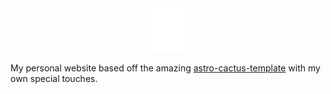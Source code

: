<div align="center">
  <img alt="stevedylandevlogo" src="./public/512x512.png" width="70" />
</div>



My personal website based off the amazing [astro-cactus-template](https://github.com/chrismwilliams/astro-theme-cactus) with my own special touches.